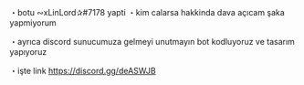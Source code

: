 ・botu ∾xLinLord✰#7178 yapti
・kim calarsa hakkinda dava açıcam şaka yapmiyorum

・ayrıca discord sunucumuza gelmeyi unutmayın bot kodluyoruz ve tasarım yapıyoruz 

・işte link https://discord.gg/deASWJB